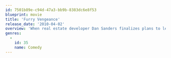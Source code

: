 ```yaml
---
id: 7501b89e-c94d-47a3-bb9b-8383dc6e8f53
blueprint: movie
title: 'Furry Vengeance'
release_date: '2010-04-02'
overview: 'When real estate developer Dan Sanders finalizes plans to level a swath of pristine Oregon forest to make way for a soulless housing subdivision, a band of woodland creatures rises up to throw a monkey wrench into the greedy scheme. Just how much mischief from the furry critters can the businessman take before he calls it quits?'
genres:
  -
    id: 35
    name: Comedy
---
```

